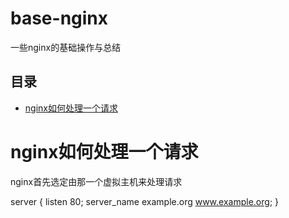 base-nginx
=======================

一些nginx的基础操作与总结

## 目录
* [nginx如何处理一个请求](#nginx如何处理一个请求)


# nginx如何处理一个请求

nginx首先选定由那一个虚拟主机来处理请求

  server {
    listen 80;
    server_name example.org www.example.org;
   }
